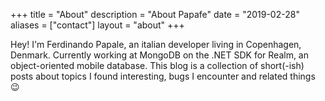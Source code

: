 +++
title = "About"
description = "About Papafe"
date = "2019-02-28"
aliases = ["contact"]
layout = "about"
+++

Hey! I'm Ferdinando Papale, an italian developer living in Copenhagen, Denmark. Currently working at MongoDB on the .NET SDK for Realm, an object-oriented mobile database.
This blog is a collection of short(-ish) posts about topics I found interesting, bugs I encounter and related things :wink:


